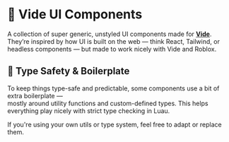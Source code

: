 # 🧩 Vide UI Components

A collection of super generic, unstyled UI components made for [**Vide**](https://github.com/centau/vide).  
They’re inspired by how UI is built on the web — think React, Tailwind, or headless components — but made to work nicely with Vide and Roblox.

## 🧠 Type Safety & Boilerplate

To keep things type-safe and predictable, some components use a bit of extra boilerplate —  
mostly around utility functions and custom-defined types. This helps everything play nicely with strict type checking in Luau.

If you're using your own utils or type system, feel free to adapt or replace them.
